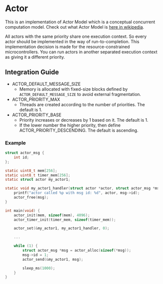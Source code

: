# Actor

This is an implementation of Actor Model which is a conceptual concurrent computation model. Check out what Actor Model is [here in wikipedia](https://en.wikipedia.org/wiki/Actor_model).

All actors with the same priority share one execution context. So every actor should be implemented in the way of run-to-completion. This implementation decision is made for the resource-constrained microcontrollers. You can run actors in another separated execution context as giving it a different priority.

## Integration Guide

- ACTOR_DEFAULT_MESSAGE_SIZE
    - Memory is allocated with fixed-size blocks defined by `ACTOR_DEFAULT_MESSAGE_SIZE` to avoid external fragmentation.
- ACTOR_PRIORITY_MAX
    - Threads are created according to the number of priorities. The default is 1.
- ACTOR_PRIORITY_BASE
    - Priority increases or decreases by 1 based on it. The default is 1.
    - If the lower number the higher priority, then define ACTOR_PRIORITY_DESCENDING. The default is ascending.

### Example

```c
struct actor_msg {
    int id;
};

static uint8_t mem[256];
static uint8_t timer_mem[256];
static struct actor my_actor1;

static void my_actor1_handler(struct actor *actor, struct actor_msg *msg) {
    printf("actor called %p with msg id: %d", actor, msg->id);
    actor_free(msg);
}

int main(void) {
    actor_init(mem, sizeof(mem), 4096);
    actor_timer_init(timer_mem, sizeof(timer_mem));

    actor_set(&my_actor1, my_actor1_handler, 0);

    ...

    while (1) {
        struct actor_msg *msg = actor_alloc(sizeof(*msg));
        msg->id = 1;
        actor_send(&my_actor1, msg);

        sleep_ms(1000);
    }
}
```
